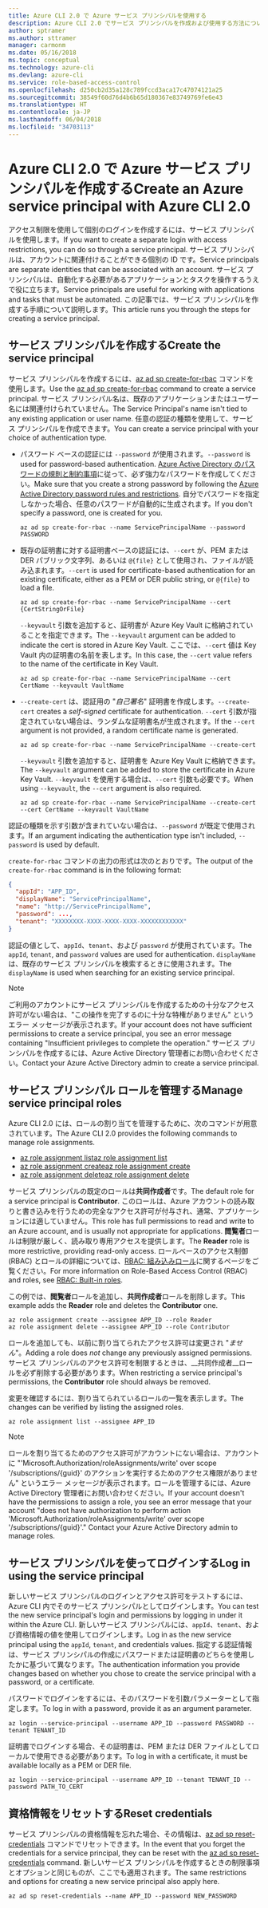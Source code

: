 ```yaml
---
title: Azure CLI 2.0 で Azure サービス プリンシパルを使用する
description: Azure CLI 2.0 でサービス プリンシパルを作成および使用する方法について説明します。
author: sptramer
ms.author: sttramer
manager: carmonm
ms.date: 05/16/2018
ms.topic: conceptual
ms.technology: azure-cli
ms.devlang: azure-cli
ms.service: role-based-access-control
ms.openlocfilehash: d250cb2d35a128c789fccd3aca17c47074121a25
ms.sourcegitcommit: 38549f60d76d4b6b65d180367e83749769fe6e43
ms.translationtype: HT
ms.contentlocale: ja-JP
ms.lasthandoff: 06/04/2018
ms.locfileid: "34703113"
---
```

# <a name="create-an-azure-service-principal-with-azure-cli-20"></a><span data-ttu-id="be42b-103">Azure CLI 2.0 で Azure サービス プリンシパルを作成する</span><span class="sxs-lookup"><span data-stu-id="be42b-103">Create an Azure service principal with Azure CLI 2.0</span></span>

<span data-ttu-id="be42b-104">アクセス制限を使用して個別のログインを作成するには、サービス プリンシパルを使用します。</span><span class="sxs-lookup"><span data-stu-id="be42b-104">If you want to create a separate login with access restrictions, you can do so through a service principal.</span></span> <span data-ttu-id="be42b-105">サービス プリンシパルは、アカウントに関連付けることができる個別の ID です。</span><span class="sxs-lookup"><span data-stu-id="be42b-105">Service principals are separate identities that can be associated with an account.</span></span> <span data-ttu-id="be42b-106">サービス プリンシパルは、自動化する必要があるアプリケーションとタスクを操作するうえで役に立ちます。</span><span class="sxs-lookup"><span data-stu-id="be42b-106">Service principals are useful for working with applications and tasks that must be automated.</span></span> <span data-ttu-id="be42b-107">この記事では、サービス プリンシパルを作成する手順について説明します。</span><span class="sxs-lookup"><span data-stu-id="be42b-107">This article runs you through the steps for creating a service principal.</span></span>

## <a name="create-the-service-principal"></a><span data-ttu-id="be42b-108">サービス プリンシパルを作成する</span><span class="sxs-lookup"><span data-stu-id="be42b-108">Create the service principal</span></span>

<span data-ttu-id="be42b-109">サービス プリンシパルを作成するには、[az ad sp create-for-rbac](/cli/azure/ad/sp#az-ad-sp-create-for-rbac) コマンドを使用します。</span><span class="sxs-lookup"><span data-stu-id="be42b-109">Use the [az ad sp create-for-rbac](/cli/azure/ad/sp#az-ad-sp-create-for-rbac) command to create a service principal.</span></span> <span data-ttu-id="be42b-110">サービス プリンシパル名は、既存のアプリケーションまたはユーザー名には関連付けられていません。</span><span class="sxs-lookup"><span data-stu-id="be42b-110">The Service Principal's name isn't tied to any existing application or user name.</span></span> <span data-ttu-id="be42b-111">任意の認証の種類を使用して、サービス プリンシパルを作成できます。</span><span class="sxs-lookup"><span data-stu-id="be42b-111">You can create a service principal with your choice of authentication type.</span></span>

* <span data-ttu-id="be42b-112">パスワード ベースの認証には `--password` が使用されます。</span><span class="sxs-lookup"><span data-stu-id="be42b-112">`--password` is used for password-based authentication.</span></span> <span data-ttu-id="be42b-113">[Azure Active Directory のパスワードの規則と制約事項](/azure/active-directory/active-directory-passwords-policy)に従って、必ず強力なパスワードを作成してください。</span><span class="sxs-lookup"><span data-stu-id="be42b-113">Make sure that you create a strong password by following the [Azure Active Directory password rules and restrictions](/azure/active-directory/active-directory-passwords-policy).</span></span> <span data-ttu-id="be42b-114">自分でパスワードを指定しなかった場合、任意のパスワードが自動的に生成されます。</span><span class="sxs-lookup"><span data-stu-id="be42b-114">If you don't specify a password, one is created for you.</span></span>

  ```azurecli-interactive
  az ad sp create-for-rbac --name ServicePrincipalName --password PASSWORD
  ```

* <span data-ttu-id="be42b-115">既存の証明書に対する証明書ベースの認証には、`--cert` が、PEM または DER パブリック文字列、あるいは `@{file}` として使用され、ファイルが読み込まれます。</span><span class="sxs-lookup"><span data-stu-id="be42b-115">`--cert` is used for certificate-based authentication for an existing certificate, either as a PEM or DER public string, or `@{file}` to load a file.</span></span>

  ```azurecli-interactive
  az ad sp create-for-rbac --name ServicePrincipalName --cert {CertStringOrFile} 
  ```

  <span data-ttu-id="be42b-116">`--keyvault` 引数を追加すると、証明書が Azure Key Vault に格納されていることを指定できます。</span><span class="sxs-lookup"><span data-stu-id="be42b-116">The `--keyvault` argument can be added to indicate the cert is stored in Azure Key Vault.</span></span> <span data-ttu-id="be42b-117">ここでは、`--cert` 値は Key Vault 内の証明書の名前を表します。</span><span class="sxs-lookup"><span data-stu-id="be42b-117">In this case, the `--cert` value refers to the name of the certificate in Key Vault.</span></span>

  ```azurecli-interactive
  az ad sp create-for-rbac --name ServicePrincipalName --cert CertName --keyvault VaultName
  ```

* <span data-ttu-id="be42b-118">`--create-cert` は、認証用の "_自己署名_" 証明書を作成します。</span><span class="sxs-lookup"><span data-stu-id="be42b-118">`--create-cert` creates a _self-signed_ certificate for authentication.</span></span> <span data-ttu-id="be42b-119">`--cert` 引数が指定されていない場合は、ランダムな証明書名が生成されます。</span><span class="sxs-lookup"><span data-stu-id="be42b-119">If the `--cert` argument is not provided, a random certificate name is generated.</span></span>

  ```azurecli-interactive
  az ad sp create-for-rbac --name ServicePrincipalName --create-cert
  ```

  <span data-ttu-id="be42b-120">`--keyvault` 引数を追加すると、証明書を Azure Key Vault に格納できます。</span><span class="sxs-lookup"><span data-stu-id="be42b-120">The `--keyvault` argument can be added to store the certificate in Azure Key Vault.</span></span> <span data-ttu-id="be42b-121">`--keyvault` を使用する場合は、`--cert` 引数も必要です。</span><span class="sxs-lookup"><span data-stu-id="be42b-121">When using `--keyvault`, the `--cert` argument is also required.</span></span>

  ```azurecli-interactive
  az ad sp create-for-rbac --name ServicePrincipalName --create-cert --cert CertName --keyvault VaultName
  ```

<span data-ttu-id="be42b-122">認証の種類を示す引数が含まれていない場合は、`--password` が既定で使用されます。</span><span class="sxs-lookup"><span data-stu-id="be42b-122">If an argument indicating the authentication type isn't included, `--password` is used by default.</span></span>

<span data-ttu-id="be42b-123">`create-for-rbac` コマンドの出力の形式は次のとおりです。</span><span class="sxs-lookup"><span data-stu-id="be42b-123">The output of the `create-for-rbac` command is in the following format:</span></span>

```json
{
  "appId": "APP_ID",
  "displayName": "ServicePrincipalName",
  "name": "http://ServicePrincipalName",
  "password": ...,
  "tenant": "XXXXXXXX-XXXX-XXXX-XXXX-XXXXXXXXXXXX"
}
```

<span data-ttu-id="be42b-124">認証の値として、`appId`、`tenant`、および `password` が使用されています。</span><span class="sxs-lookup"><span data-stu-id="be42b-124">The `appId`, `tenant`, and `password` values are used for authentication.</span></span> <span data-ttu-id="be42b-125">`displayName` は、既存のサービス プリンシパルを検索するときに使用されます。</span><span class="sxs-lookup"><span data-stu-id="be42b-125">The `displayName` is used when searching for an existing service principal.</span></span>

> [!NOTE]
> <span data-ttu-id="be42b-126">ご利用のアカウントにサービス プリンシパルを作成するための十分なアクセス許可がない場合は、"この操作を完了するのに十分な特権がありません" というエラー メッセージが表示されます。</span><span class="sxs-lookup"><span data-stu-id="be42b-126">If your account does not have sufficient permissions to create a service principal, you see an error message containing "Insufficient privileges to complete the operation."</span></span> <span data-ttu-id="be42b-127">サービス プリンシパルを作成するには、Azure Active Directory 管理者にお問い合わせください。</span><span class="sxs-lookup"><span data-stu-id="be42b-127">Contact your Azure Active Directory admin to create a service principal.</span></span>

## <a name="manage-service-principal-roles"></a><span data-ttu-id="be42b-128">サービス プリンシパル ロールを管理する</span><span class="sxs-lookup"><span data-stu-id="be42b-128">Manage service principal roles</span></span> 

<span data-ttu-id="be42b-129">Azure CLI 2.0 には、ロールの割り当てを管理するために、次のコマンドが用意されています。</span><span class="sxs-lookup"><span data-stu-id="be42b-129">The Azure CLI 2.0 provides the following commands to manage role assignments.</span></span>

* [<span data-ttu-id="be42b-130">az role assignment list</span><span class="sxs-lookup"><span data-stu-id="be42b-130">az role assignment list</span></span>](/cli/azure/role/assignment#az-role-assignment-list)
* [<span data-ttu-id="be42b-131">az role assignment create</span><span class="sxs-lookup"><span data-stu-id="be42b-131">az role assignment create</span></span>](/cli/azure/role/assignment#az-role-assignment-create)
* [<span data-ttu-id="be42b-132">az role assignment delete</span><span class="sxs-lookup"><span data-stu-id="be42b-132">az role assignment delete</span></span>](/cli/azure/role/assignment#az-role-assignment-delete)

<span data-ttu-id="be42b-133">サービス プリンシパルの既定のロールは**共同作成者**です。</span><span class="sxs-lookup"><span data-stu-id="be42b-133">The default role for a service principal is **Contributor**.</span></span> <span data-ttu-id="be42b-134">このロールは、Azure アカウントの読み取りと書き込みを行うための完全なアクセス許可が付与され、通常、アプリケーションには適していません。</span><span class="sxs-lookup"><span data-stu-id="be42b-134">This role has full permissions to read and write to an Azure account, and is usually not appropriate for applications.</span></span> <span data-ttu-id="be42b-135">**閲覧者**ロールは制限が厳しく、読み取り専用アクセスを提供します。</span><span class="sxs-lookup"><span data-stu-id="be42b-135">The **Reader** role is more restrictive, providing read-only access.</span></span>  <span data-ttu-id="be42b-136">ロールベースのアクセス制御 (RBAC) とロールの詳細については、[RBAC: 組み込みロール](/azure/active-directory/role-based-access-built-in-roles)に関するページをご覧ください。</span><span class="sxs-lookup"><span data-stu-id="be42b-136">For more information on Role-Based Access Control (RBAC) and roles, see [RBAC: Built-in roles](/azure/active-directory/role-based-access-built-in-roles).</span></span>

<span data-ttu-id="be42b-137">この例では、**閲覧者**ロールを追加し、**共同作成者**ロールを削除します。</span><span class="sxs-lookup"><span data-stu-id="be42b-137">This example adds the **Reader** role and deletes the **Contributor** one.</span></span>

```azurecli-interactive
az role assignment create --assignee APP_ID --role Reader
az role assignment delete --assignee APP_ID --role Contributor
```

<span data-ttu-id="be42b-138">ロールを追加しても、以前に割り当てられたアクセス許可は変更され "_ません_"。</span><span class="sxs-lookup"><span data-stu-id="be42b-138">Adding a role does _not_ change any previously assigned permissions.</span></span> <span data-ttu-id="be42b-139">サービス プリンシパルのアクセス許可を制限するときは、__共同作成者__ロールを必ず削除する必要があります。</span><span class="sxs-lookup"><span data-stu-id="be42b-139">When restricting a service principal's permissions, the __Contributor__ role should always be removed.</span></span>

<span data-ttu-id="be42b-140">変更を確認するには、割り当てられているロールの一覧を表示します。</span><span class="sxs-lookup"><span data-stu-id="be42b-140">The changes can be verified by listing the assigned roles.</span></span>

```azurecli-interactive
az role assignment list --assignee APP_ID
```

> [!NOTE] 
> <span data-ttu-id="be42b-141">ロールを割り当てるためのアクセス許可がアカウントにない場合は、アカウントに "'Microsoft.Authorization/roleAssignments/write' over scope '/subscriptions/{guid}' のアクションを実行するためのアクセス権限がありません" というエラー メッセージが表示されます。ロールを管理するには、Azure Active Directory 管理者にお問い合わせください。</span><span class="sxs-lookup"><span data-stu-id="be42b-141">If your account doesn't have the permissions to assign a role, you see an error message that your account "does not have authorization to perform action 'Microsoft.Authorization/roleAssignments/write' over scope '/subscriptions/{guid}'." Contact your Azure Active Directory admin to manage roles.</span></span>

## <a name="log-in-using-the-service-principal"></a><span data-ttu-id="be42b-142">サービス プリンシパルを使ってログインする</span><span class="sxs-lookup"><span data-stu-id="be42b-142">Log in using the service principal</span></span>

<span data-ttu-id="be42b-143">新しいサービス プリンシパルのログインとアクセス許可をテストするには、Azure CLI 内でそのサービス プリンシパルとしてログインします。</span><span class="sxs-lookup"><span data-stu-id="be42b-143">You can test the new service principal's login and permissions by logging in under it within the Azure CLI.</span></span> <span data-ttu-id="be42b-144">新しいサービス プリンシパルには、`appId`、`tenant`、および資格情報の値を使用してログインします。</span><span class="sxs-lookup"><span data-stu-id="be42b-144">Log in as the new service principal using the `appId`, `tenant`, and credentials values.</span></span> <span data-ttu-id="be42b-145">指定する認証情報は、サービス プリンシパルの作成にパスワードまたは証明書のどちらを使用したかに基づいて異なります。</span><span class="sxs-lookup"><span data-stu-id="be42b-145">The authentication information you provide changes based on whether you chose to create the service principal with a password, or a certificate.</span></span>

<span data-ttu-id="be42b-146">パスワードでログインをするには、そのパスワードを引数パラメーターとして指定します。</span><span class="sxs-lookup"><span data-stu-id="be42b-146">To log in with a password, provide it as an argument parameter.</span></span>

```azurecli-interactive
az login --service-principal --username APP_ID --password PASSWORD --tenant TENANT_ID
```

<span data-ttu-id="be42b-147">証明書でログインする場合、その証明書は、PEM または DER ファイルとしてローカルで使用できる必要があります。</span><span class="sxs-lookup"><span data-stu-id="be42b-147">To log in with a certificate, it must be available locally as a PEM or DER file.</span></span>

```azurecli-interactive
az login --service-principal --username APP_ID --tenant TENANT_ID --password PATH_TO_CERT
```

## <a name="reset-credentials"></a><span data-ttu-id="be42b-148">資格情報をリセットする</span><span class="sxs-lookup"><span data-stu-id="be42b-148">Reset credentials</span></span>

<span data-ttu-id="be42b-149">サービス プリンシパルの資格情報を忘れた場合、その情報は、[az ad sp reset-credentials](https://docs.microsoft.com/en-us/cli/azure/ad/sp#az-ad-sp-reset-credentials) コマンドでリセットできます。</span><span class="sxs-lookup"><span data-stu-id="be42b-149">In the event that you forget the credentials for a service principal, they can be reset with the [az ad sp reset-credentials](https://docs.microsoft.com/en-us/cli/azure/ad/sp#az-ad-sp-reset-credentials) command.</span></span> <span data-ttu-id="be42b-150">新しいサービス プリンシパルを作成するときの制限事項とオプションと同じものが、ここでも適用されます。</span><span class="sxs-lookup"><span data-stu-id="be42b-150">The same restrictions and options for creating a new service principal also apply here.</span></span>

```azurecli-interactive
az ad sp reset-credentials --name APP_ID --password NEW_PASSWORD
```
